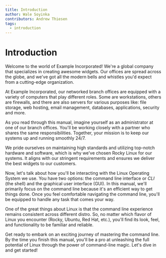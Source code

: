 ```yaml
---
title: Introduction
author: Wale Soyinka
contributors: Andrew Thiesen
tags:
  - introduction
---
```


# Introduction

Welcome to the world of Example Incorporated! We're a global company that specializes in creating awesome widgets. Our offices are spread across the globe, and we've got all the modern bells and whistles you'd expect from a cutting-edge organization.

At Example Incorporated, our networked branch offices are equipped with a variety of computers that play different roles. Some are workstations, others are firewalls, and there are also servers for various purposes like: file storage, web hosting, email management, databases, applications, security and more.

As you read through this manual, imagine yourself as an administrator at one of our branch offices. You'll be working closely with a partner who shares the same responsibilities. Together, your mission is to keep our systems up and running smoothly 24/7.

We pride ourselves on maintaining high standards and utilizing top-notch hardware and software, which is why we've chosen Rocky Linux for our systems. It aligns with our stringent requirements and ensures we deliver the best widgets to our customers.

Now, let's talk about how you'll be interacting with the Linux Operating System we use. You have two options: the command line interface or _CLI_ (the shell) and the graphical user interface (GUI). In this manual, we'll primarily focus on the command line because it's an efficient way to get things done. Once you feel comfortable navigating the command line, you'll be equipped to handle any task that comes your way.

One of the great things about Linux is that the command line experience remains consistent across different distro. So, no matter which flavor of Linux you encounter (Rocky, Ubuntu, Red Hat, etc.), you'll find its look, feel, and functionality to be familiar and reliable.

Get ready to embark on an exciting journey of mastering the command line. By the time you finish this manual, you'll be a pro at unleashing the full potential of Linux through the power of command-line magic. Let's dive in and get started!
